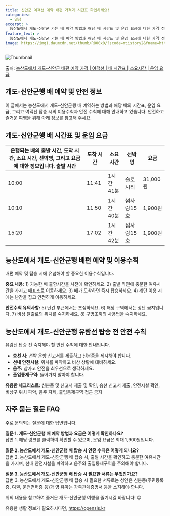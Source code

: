 ```yaml
---
title: 신안군 여객선 예약 배편 가격과 시간표 확인하세요!
categories:
  - 일상
excerpt: >
  능산도에서 개도-신안군 가는 배 예약 방법과 해당 배 시간표 및 운임 요금에 대한 가격 정보를 안내 드리겠습니다. 안전하고 재밋는 개도-신안군행 여행을 위해 아래 정보 참고하시기 바랍니다. 개도-신안군행 배편 예약하기 👈 클릭능산도에서 개도-신안군행 배 시간표출발 시간도착 시간소요 시간선박명요금10:0011:411시간 41분슬로시티31,000원10:1011:501시간 40분섬사랑15호1,900원15:2017:021시간 42분섬사랑15호1,900원개도-신안군행 배편 예약하기 👈 클릭능산도에서 개도-신안군행 여객선 탑승 시 이용수칙능산도에서 개도-신안군행 여객선에 탑승하기 전 꼭 숙지해야 할 이용수칙들을 알아봅시다. 중요 내용 1) 능산도에서 개도-신안군행 배 출항시간을 꼭 확인하세요. 2) 출항 직전에는 ..
feature_text: >
  능산도에서 개도-신안군 가는 배 예약 방법과 해당 배 시간표 및 운임 요금에 대한 가격 정보를 안내 드리겠습니다. 안전하고 재밋는 개도-신안군행 여행을 위해 아래 정보 참고하시기 바랍니다. 개도-신안군행 배편 예약하기 👈 클릭능산도에서 개도-신안군행 배 시간표출발 시간도착 시간소요 시간선박명요금10:0011:411시간 41분슬로시티31,000원10:1011:501시간 40분섬사랑15호1,900원15:2017:021시간 42분섬사랑15호1,900원개도-신안군행 배편 예약하기 👈 클릭능산도에서 개도-신안군행 여객선 탑승 시 이용수칙능산도에서 개도-신안군행 여객선에 탑승하기 전 꼭 숙지해야 할 이용수칙들을 알아봅시다. 중요 내용 1) 능산도에서 개도-신안군행 배 출항시간을 꼭 확인하세요. 2) 출항 직전에는 ..
image: https://img1.daumcdn.net/thumb/R800x0/?scode=mtistory2&fname=https%3A%2F%2Fblog.kakaocdn.net%2Fdn%2FuwjdI%2FbtsHBAF8Kxc%2FHNPB8aQEQnXGVmPm1Q10V0%2Fimg.webp
---
```


![Thumbnail](https://img1.daumcdn.net/thumb/R800x0/?scode=mtistory2&fname=https%3A%2F%2Fblog.kakaocdn.net%2Fdn%2FuwjdI%2FbtsHBAF8Kxc%2FHNPB8aQEQnXGVmPm1Q10V0%2Fimg.webp)

<p>출처: <a href="https://opensis.kr/entry/%EB%8A%A5%EC%82%B0%EB%8F%84%EC%97%90%EC%84%9C-%EA%B0%9C%EB%8F%84-%EC%8B%A0%EC%95%88%EA%B5%B0-%EB%B0%B0%ED%8E%B8-%EC%98%88%EC%95%BD-%EA%B0%80%EA%B2%A9-%EC%97%AC%EA%B0%9D%EC%84%A0-%EB%B0%B0-%EC%8B%9C%EA%B0%84%ED%91%9C-%EC%86%8C%EC%9A%94%EC%8B%9C%EA%B0%84-%EC%9A%B4%EC%9E%84-%EC%9A%94%EA%B8%88" rel="dofollow">능산도에서 개도-신안군 배편 예약 가격 | 여객선 | 배 시간표 | 소요시간 | 운임 요금</a> </p>

## 개도-신안군행 배 예약 및 안전 정보

이 글에서는 능산도에서 개도-신안군행 배 예약하는 방법과 해당 배의 시간표, 운임 요금, 그리고 여객선 탑승 시의 이용수칙과 안전 수칙에
대해 안내하고 있습니다. 안전하고 즐거운 여행을 위해 아래 정보를 참고해 주세요.



## 개도-신안군행 배 시간표 및 운임 요금

운행되는 배의 출발 시간, 도착 시간, 소요 시간, 선박명, 그리고 요금에 대한 정보입니다.  출발 시간 | 도착 시간 | 소요 시간 | 선박명 | 요금  
---|---|---|---|---  
10:00 | 11:41 | 1시간 41분 | 슬로시티 | 31,000원  
10:10 | 11:50 | 1시간 40분 | 섬사랑15호 | 1,900원  
15:20 | 17:02 | 1시간 42분 | 섬사랑15호 | 1,900원  
  


## 능산도에서 개도-신안군행 배편 예약 및 이용수칙

배편 예약 및 탑승 시에 유념해야 할 중요한 이용수칙입니다.

**중요 내용:** 1) 가능한 배 출항시간을 사전에 확인하세요. 2) 출발 직전에 충분한 여유시간을 가지고 매표소로 이동하세요. 3) 배가
도착하면 즉시 탑승하세요. 4) 계단 이용 시에는 난간을 잡고 안전하게 이동하세요.

**안전수칙 유의사항:** 5) 난간 부근에서는 조심하세요. 6) 해당 구역에서는 장난 금지입니다. 7) 비상 탈출로의 위치를 숙지하세요.
8) 구명조끼의 사용법을 숙지하세요.



## 능산도에서 개도-신안군행 유람선 탑승 전 안전 수칙

유람선 탑승 전 숙지해야 할 안전 수칙에 대한 안내입니다.

  * **승선 시:** 선박 운항 신고서를 제출하고 신분증을 제시해야 합니다.
  * **선내 안전시설:** 위치를 파악하고 비상 상황에 대비하세요.
  * **음주:** 삼가고 안전을 최우선으로 생각하세요.
  * **출입통제구역:** 들어가지 말아야 합니다.

**유용한 체크리스트:** 신분증 및 신고서 제출 및 확인, 승선 신고서 제출, 안전시설 확인, 비상구 위치 파악, 음주 자제, 출입통제구역
접근 금지



## 자주 묻는 질문 FAQ

주로 문의되는 질문에 대한 답변입니다.

**질문 1. 개도-신안군행 배 예약 방법과 요금은 어떻게 확인하나요?**  
답변 1. 해당 링크를 클릭하여 확인할 수 있으며, 운임 요금은 최대 1,900원입니다.

**질문 2. 능산도에서 개도-신안군행 배 탑승 시 안전 수칙은 어떻게 되나요?**  
답변 2. 능산도에서 개도-신안군행 배 탑승 시, 출발 시간을 확인하고 충분한 여유시간을 가지며, 선내 안전시설을 파악하고 음주와
출입통제구역을 주의해야 합니다.

**질문 3. 능산도에서 개도-신안군행 배 탑승 시 필요한 서류는 무엇인가요?**  
답변 3. 능산도에서 개도-신안군행 배 탑승 시 필요한 서류로는 성인은 신분증(주민등록증, 여권, 운전면허증 등)과 영·유아는 가족관계증명서
등을 소지해야 합니다.

위의 내용을 참고하여 즐거운 개도-신안군행 여행을 즐기시길 바랍니다! 😊



 

유용한 생활 정보가 필요하시다면, <a href="https://opensis.kr" rel="dofollow">https://opensis.kr</a>


